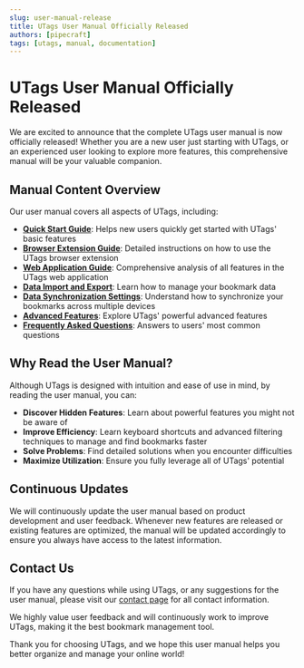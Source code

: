 ```yaml
---
slug: user-manual-release
title: UTags User Manual Officially Released
authors: [pipecraft]
tags: [utags, manual, documentation]
---
```


# UTags User Manual Officially Released

We are excited to announce that the complete UTags user manual is now officially released! Whether you are a new user just starting with UTags, or an experienced user looking to explore more features, this comprehensive manual will be your valuable companion.

## Manual Content Overview

Our user manual covers all aspects of UTags, including:

- **[Quick Start Guide](/help/user-manual/quick-start)**: Helps new users quickly get started with UTags' basic features
- **[Browser Extension Guide](/help/user-manual/extension-guide)**: Detailed instructions on how to use the UTags browser extension
- **[Web Application Guide](/help/user-manual/webapp-guide)**: Comprehensive analysis of all features in the UTags web application
- **[Data Import and Export](/help/user-manual/data-import-export)**: Learn how to manage your bookmark data
- **[Data Synchronization Settings](/help/user-manual/data-sync)**: Understand how to synchronize your bookmarks across multiple devices
- **[Advanced Features](/help/user-manual/advanced-features)**: Explore UTags' powerful advanced features
- **[Frequently Asked Questions](/help/user-manual/faq)**: Answers to users' most common questions

## Why Read the User Manual?

Although UTags is designed with intuition and ease of use in mind, by reading the user manual, you can:

- **Discover Hidden Features**: Learn about powerful features you might not be aware of
- **Improve Efficiency**: Learn keyboard shortcuts and advanced filtering techniques to manage and find bookmarks faster
- **Solve Problems**: Find detailed solutions when you encounter difficulties
- **Maximize Utilization**: Ensure you fully leverage all of UTags' potential

## Continuous Updates

We will continuously update the user manual based on product development and user feedback. Whenever new features are released or existing features are optimized, the manual will be updated accordingly to ensure you always have access to the latest information.

## Contact Us

If you have any questions while using UTags, or any suggestions for the user manual, please visit our [contact page](/contact) for all contact information.

We highly value user feedback and will continuously work to improve UTags, making it the best bookmark management tool.

Thank you for choosing UTags, and we hope this user manual helps you better organize and manage your online world!
